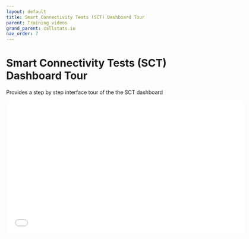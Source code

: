 ```yaml
---
layout: default
title: Smart Connectivity Tests (SCT) Dashboard Tour
parent: Training videos
grand_parent: callstats.io
nav_order: 7
---
```


# Smart Connectivity Tests (SCT) Dashboard Tour

Provides a step by step interface tour of the the SCT dashboard

<iframe class="vidyard_iframe" src="//play.vidyard.com/fweS8xviFtiCfUG5WJAK8H.html?" width=640 height=360 scrolling="no" frameborder="0" allowtransparency="true" allowfullscreen></iframe>
